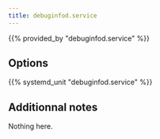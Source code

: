 ```yaml
---
title: debuginfod.service
---
```


{{% provided_by "debuginfod.service" %}}

## Options

{{% systemd_unit "debuginfod.service" %}}

## Additionnal notes

Nothing here.
